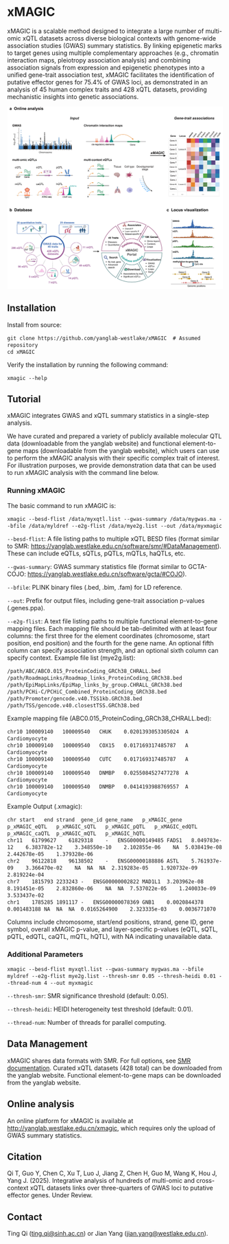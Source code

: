 # xMAGIC

xMAGIC is a scalable method designed to integrate a large number of multi-omic xQTL datasets across diverse biological contexts with genome-wide association studies (GWAS) summary statistics. By linking epigenetic marks to target genes using multiple complementary approaches (e.g., chromatin interaction maps, pleiotropy association analysis) and combining association signals from expression and epigenetic phenotypes into a unified gene-trait association test, xMAGIC facilitates the identification of putative effector genes for 75.4% of GWAS loci, as demonstrated in an analysis of 45 human complex traits and 428 xQTL datasets, providing mechanistic insights into genetic associations.

![MAGIC_figure](figure/MAGIC.png)

## Installation
Install from source:
```
git clone https://github.com/yanglab-westlake/xMAGIC  # Assumed repository
cd xMAGIC
```

Verify the installation by running the following command:
```
xmagic --help
```

## Tutorial

xMAGIC integrates GWAS and xQTL summary statistics in a single-step analysis.

We have curated and prepared a variety of publicly available molecular QTL data (downloadable from the yanglab website) and functional element-to-gene maps (downloadable from the yanglab website), which users can use to perform the xMAGIC analysis with their specific complex trait of interest. For illustration purposes, we provide demonstration data that can be used to run xMAGIC analysis with the command line below.

### Running xMAGIC

The basic command to run xMAGIC is:

```
xmagic --besd-flist /data/myxqtl.list --gwas-summary /data/mygwas.ma --bfile /data/myldref --e2g-flist /data/mye2g.list --out /data/myxmagic
```

`--besd-flist`: A file listing paths to multiple xQTL BESD files (format similar to SMR: https://yanglab.westlake.edu.cn/software/smr/#DataManagement). These can include eQTLs, sQTLs, pQTLs, mQTLs, haQTLs, etc.

`--gwas-summary`: GWAS summary statistics file (format similar to GCTA-COJO: https://yanglab.westlake.edu.cn/software/gcta/#COJO).

`--bfile`: PLINK binary files (.bed, .bim, .fam) for LD reference.

`--out`: Prefix for output files, including gene-trait association p-values (.genes.ppa).

`--e2g-flist`: A text file listing paths to multiple functional element-to-gene mapping files. Each mapping file should be tab-delimited with at least four columns: the first three for the element coordinates (chromosome, start position, end position) and the fourth for the gene name. An optional fifth column can specify association strength, and an optional sixth column can specify context. Example file list (mye2g.list):

```
/path/ABC/ABC0.015_ProteinCoding_GRCh38_CHRALL.bed
/path/RoadmapLinks/Roadmap_links_ProteinCoding_GRCh38.bed
/path/EpiMapLinks/EpiMap_links_by_group.CHRALL_GRCh38.bed
/path/PCHi-C/PCHiC_Combined_ProteinCoding_GRCh38.bed
/path/Promoter/gencode.v40.TSS1kb.GRCh38.bed
/path/TSS/gencode.v40.closestTSS.GRCh38.bed
```

Example mapping file (ABC0.015_ProteinCoding_GRCh38_CHRALL.bed):
```
chr10 100009140   100009540   CHUK    0.0201393053305024  A Cardiomyocyte
chr10 100009140   100009540   COX15   0.017169317485787   A Cardiomyocyte
chr10 100009140   100009540   CUTC    0.017169317485787   A Cardiomyocyte
chr10 100009140   100009540   DNMBP   0.0255084527477278  A Cardiomyocyte
chr10 100009140   100009540   DNMBP   0.0414193988769557  A Cardiomyocyte
```

Example Output (.xmagic):

```
chr start   end strand  gene_id gene_name   p_xMAGIC_gene   p_xMAGIC_eQTL   p_xMAGIC_sQTL   p_xMAGIC_pQTL   p_xMAGIC_edQTL  p_xMAGIC_caQTL  p_xMAGIC_mQTL   p_xMAGIC_hQTL
chr11   61799627    61829318    -   ENSG00000149485 FADS1   8.049783e-12    6.383782e-12    3.348550e-10    2.102855e-06    NA  5.038419e-08    2.442678e-05    1.379328e-06
chr2    96122818    96138502    -   ENSG00000188886 ASTL    5.761937e-09    3.366470e-02    NA  NA  NA  2.319283e-05    1.920732e-09    2.819224e-04
chr7    1815793 2233243 -   ENSG00000002822 MAD1L1  3.203962e-08    8.191451e-05    2.832860e-06    NA  NA  7.537022e-05    1.240033e-09    3.533437e-02
chr1    1785285 1891117 -   ENSG00000078369 GNB1    0.0020844378    0.001483188 NA  NA  NA  0.0165264900    2.323335e-03    0.0036771070
```

Columns include chromosome, start/end positions, strand, gene ID, gene symbol, overall xMAGIC p-value, and layer-specific p-values (eQTL, sQTL, pQTL, edQTL, caQTL, mQTL, hQTL), with NA indicating unavailable data.

### Additional Parameters

```
xmagic --besd-flist myxqtl.list --gwas-summary mygwas.ma --bfile myldref --e2g-flist mye2g.list --thresh-smr 0.05 --thresh-heidi 0.01 --thread-num 4 --out myxmagic
```

`--thresh-smr`: SMR significance threshold (default: 0.05).

`--thresh-heidi`: HEIDI heterogeneity test threshold (default: 0.01).

`--thread-num`: Number of threads for parallel computing.

## Data Management

xMAGIC shares data formats with SMR. For full options, see [SMR documentation](https://yanglab.westlake.edu.cn/software/smr/). Curated xQTL datasets (428 total) can be downloaded from the yanglab website. Functional element-to-gene maps can be downloaded from the yanglab website.

## Online analysis
An online platform for xMAGIC is available at http://yanglab.westlake.edu.cn/xmagic, which requires only the upload of GWAS summary statistics.

## Citation
Qi T, Guo Y, Chen C, Xu T, Luo J, Jiang Z, Chen H, Guo M, Wang K, Hou J, Yang J. (2025). Integrative analysis of hundreds of multi-omic and cross-context xQTL datasets links over three-quarters of GWAS loci to putative effector genes. Under Review.


## Contact
Ting Qi (ting.qi@sinh.ac.cn) or Jian Yang (jian.yang@westlake.edu.cn).

